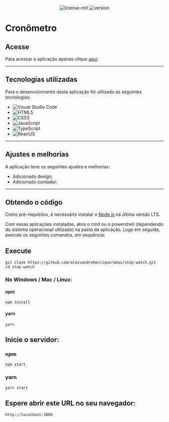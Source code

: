 <p align="center">
    <img src="https://img.shields.io/github/license/alessandrohenriqueramos/stop-watch?color=000000" alt="license-mit"/>
    <img src="https://img.shields.io/github/package-json/v/alessandrohenriqueramos/stop-watch?color=000" alt="version">
</p>

# Cronômetro

## Acesse

Para acessar a aplicação apenas clique [aqui]().

---

## Tecnologias utilizadas

Para o desenvolvimento desta aplicação foi utilizado as seguintes tecnologias:

* <img src="https://img.shields.io/badge/Visual Studio Code-1380B7" alt="Visual Studio Code"/>
* <img src="https://img.shields.io/badge/HTML5-FA580C" alt="HTML5"/>
* <img src="https://img.shields.io/badge/CSS3-173FF2" alt="CSS3"/>
* <img src="https://img.shields.io/badge/JavaScript-ffc742" alt="JavaScript"/>
* <img src="https://img.shields.io/badge/TypeScript-1C7FEA" alt="TypeScript"/>
* <img src="https://img.shields.io/badge/ReactJS-4CDAFE" alt="ReactJS"/>

---

## Ajustes e melhorias

A aplicação teve os seguintes ajustes e melhorias:

* Adicionado design;
* Adicionado contador;

---

## Obtendo o código

Como pré-requisitos, é necessário instalar o [Node.js](https://nodejs.org/pt-br/download/) na última versão LTS.

Com essas aplicações instaladas, abra o cmd ou o powershell (dependendo do sistema operacional utilizado) na pasta da aplicação. Logo em seguida, execute os seguintes comandos, em sequência:

## Execute

```
git clone https://github.com/alessandrohenriqueramos/stop-watch.git
cd stop-watch
```

### No Windows / Mac / Linux:

#### npm

```
npm install
```

#### yarn

```
yarn
```

## Inicie o servidor:

### npm

```
npm start
```

### yarn

```
yarn start
```

## Espere abrir este URL no seu navegador:

```
http://localhost:3000
```
